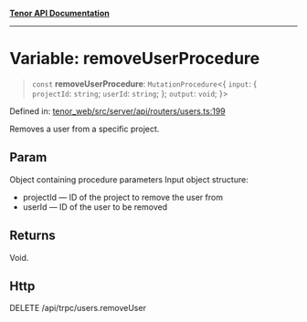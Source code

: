 [**Tenor API Documentation**](../../README.md)

***

# Variable: removeUserProcedure

> `const` **removeUserProcedure**: `MutationProcedure`\<\{ `input`: \{ `projectId`: `string`; `userId`: `string`; \}; `output`: `void`; \}\>

Defined in: [tenor\_web/src/server/api/routers/users.ts:199](https://github.com/Apantli/Tenor/blob/b33873959b5093fc3e3d66ac4f230a78a6395bbd/tenor_web/src/server/api/routers/users.ts#L199)

Removes a user from a specific project.

## Param

Object containing procedure parameters
Input object structure:
- projectId — ID of the project to remove the user from
- userId — ID of the user to be removed

## Returns

Void.

## Http

DELETE /api/trpc/users.removeUser

